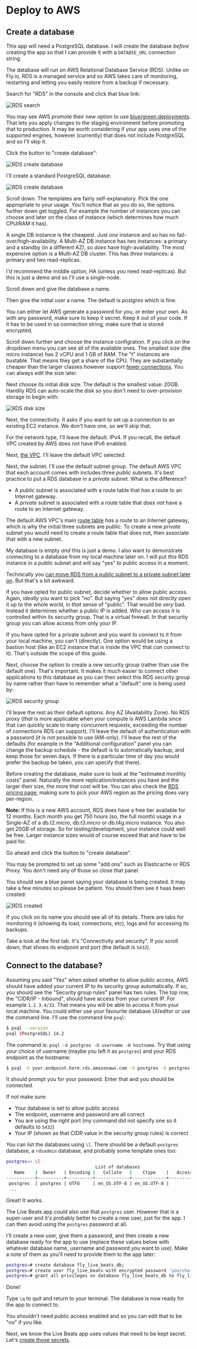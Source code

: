 # Deploy to AWS

## Create a database

This app will need a PostgreSQL database. I will create the database _before_ creating the app so that I can provide it with a `DATABSE_URL` connection string.

The database will run on AWS Relational Database Service (RDS). Unlike on Fly.io, RDS is a managed service and so AWS takes care of monitoring, restarting and letting you easily restore from a backup if necessary.

Search for "RDS" in the console and click that blue link:

![RDS search](img/aws_rds_search.jpeg)

You may see AWS promote their new option to use [blue/green deployments](https://docs.aws.amazon.com/AmazonRDS/latest/UserGuide/blue-green-deployments.html). That lets you apply changes to the staging environment before promoting that to production. It may be worth considering if your app uses one of the supported engines, however (currently) that does not include PostgreSQL and so I'll skip it.

Click the button to "create database":

![RDS create database](img/aws_rds_create_database.jpeg)

I'll create a standard PostgreSQL database:

![RDS create database](img/aws_rds_choose_postgresql.jpeg)

Scroll down. The templates are fairly self-explanatory. Pick the one appropriate to your usage. You'll notice that as you do so, the options further down get toggled. For example the number of instances you can choose and later on the class of instance (which determines how much CPU/RAM it has).

A single DB instance is the cheapest. Just _one_ instance and so has no fail-over/high-availability. A Multi-AZ DB instance has _two_ instances: a primary and a standby (in a different AZ), so _does_ have high-availability. The most expensive option is a Multi-AZ DB cluster. This has _three_ instances: a primary and two read-replicas.

I'd recommend the middle option, HA (unless you need read-replicas). But this is just a demo and so I'll use a single-node.

Scroll down and give the database a name.

Then give the initial user a name. The default is _postgres_ which is fine.

You can either let AWS generate a password for you, or enter your own. As with any password, make sure to keep it secret. Keep it out of your code. If it has to be used in sa connection string, make sure that is stored encrypted.

Scroll down further and choose the instance configration. If you click on the dropdown menu you can see all of the available ones. The smallest size (the micro instance) has 2 vCPU and 1 GB of RAM. The "t" instances are bustable. That means they get a share of the CPU. They are substantially cheaper than the larger classes however support [fewer connections](https://docs.aws.amazon.com/AmazonRDS/latest/UserGuide/CHAP_Limits.html). You can always edit the size later.

Next choose its initial disk size. The default is the smallest value: 20GB. Handily RDS can auto-scale the disk so you don't need to over-provision storage to begin with:

![RDS disk size](img/aws_rds_disk_size.jpeg)

Next, the connectivity. It asks if you want to set up a connection to an existing EC2 instance. We don't have one, so we'll skip that.

For the network type, I'll leave the default. IPv4. If you recall, the default VPC created by AWS does not have IPv6 enabled.

Next, [the VPC](https://docs.aws.amazon.com/AmazonRDS/latest/UserGuide/USER_VPC.Scenarios.html). I'll leave the default VPC selected.

Next, the subnet. I'll use the default subnet group. The default AWS VPC that each account comes with includes three _public_ subnets. It's best practice to put a RDS database in a _private_ subnet. What is the difference?

- A _public_ subnet is associated with a route table that _has_ a route to an Internet gateway.
- A _private_ subnet is associated with a route table that _does not_ have a route to an Internet gateway.

The default AWS VPC's main [route table](https://docs.aws.amazon.com/vpc/latest/userguide/VPC_Route_Tables.html) _has_ a route to an Internet gateway, which is why the initial three subnets are _public_. To create a new _private_ subnet you would need to create a route table that does not, then associate that with a new subnet.

My database is empty _and_ this is just a demo. I also want to demonstrate connecting to a database from my local machine later on. I will put _this_ RDS instance in a public subnet and will say "yes" to public access in a moment.

Technically you [can move RDS from a public subnet to a private subnet later on](https://repost.aws/knowledge-center/rds-move-to-private-subnet). But that's a bit awkward.

If you have opted for public subnet, decide whether to allow public access. Again, _ideally_ you want to pick "no". But saying "yes" does not directly open it up to the whole world, in _that_ sense of "public". That would be _very_ bad. Instead it determines whether a public IP is added. _Who_ can access it is controlled within its security group. That is a virtual firewall. In that security group you can allow access from only your IP.

If you have opted for a private subnet and you want to connect to it from your local machine, you can't (directly). One option would be using a bastion host (like an EC2 instance that _is_ inside the VPC that _can_ connect to it). That's outside the scope of this guide.

Next, choose the option to create a _new_ security group (rather than use the default one). That's important. It makes it _much_ easier to connect other applications to this database as you can then select this RDS security group by name rather than have to remember what a "default" one is being used by:

![RDS security group](img/aws_rds_security_group.jpeg)

I'll leave the rest as their default options. Any AZ (Availability Zone). No RDS proxy (_that_ is more applicable when your compute is AWS Lambda since that can quickly scale to many concurrent requests, exceeding the number of connections RDS can support). I'll leave the default of authentication with a password (it is not possible to use IAM-only). I'll leave the rest of the defaults (for example in the "Additional configuration" panel you can change the backup schedule - the default is to automatically backup, and keep those for seven days. If there is a particular time of day you would prefer the backup be taken, you can specify that there).

Before creating the database, make sure to look at the "estimated monthly costs" panel. Naturally the more replication/instances you have and the larger their size, the more that cost will be. You can also check the [RDS pricing page](https://aws.amazon.com/rds/postgresql/pricing/?pg=pr&loc=3), making sure to pick _your_ AWS region as the pricing does vary per-region.

**Note:** If this is a new AWS account, RDS does have a free tier available for 12 months. Each month you get 750 hours (so, the full month) usage in a Single-AZ of a db.t2.micro, db.t3.micro or db.t4g.micro instance. You also get 20GB of storage. So for testing/development, your instance could well be free. Larger instance sizes would of course exceed that and have to be paid for.

Go ahead and click the button to "create database".

You may be prompted to set up some "add ons" such as Elasticache or RDS Proxy. You don't need any of those so close that panel.

You should see a blue panel saying your database is being created. It may take a few minutes so please be patient. You should then see it haas been created:

![RDS created](img/aws_rds_created.jpeg)

If you click on its name you should see all of its details. There are tabs for monitoring it (showing its load, connections, etc), logs and for accessing its backups.

Take a look at the first tab. It's "Connectivity and security". If you scroll down, that shows its endpoint and port (the default is `5432`).

## Connect to the database?

Assuming you said "Yes" when asked whether to allow public access, AWS should have added your current IP to its security group automatically. If so, you should see the "Security group rules" panel has two rules. The top row, the "CIDR/IP - Inbound", should have access from your current IP. For example `1.2.3.4/32`. That means you will be able to access it from your local machine. You could either use your favourite database UI/editor or use the command line. I'll use the command line `psql`:

```sh
$ psql --version
psql (PostgreSQL) 14.2
```

The command is: `psql -d postgres -U username -H hostname`. Try that using _your_ choice of username (maybe you left it as `postgres`) and your RDS endpoint as the hostname:

```sh
$ psql -h your.endpoint.here.rds.amazonaws.com -U postgres -d postgres
```

It should prompt you for your password. Enter that and you should be connected.

If _not_ make sure:

- Your database is set to allow public access
- The endpoint, username and password are all correct
- You are using the right port (my command did not specify one so it defaults to `5432`)
- Your IP (shown as that CIDR value in the security group rules) is correct

You can list the databases using `\l`. There should be a default `postgres` database, a `rdsadmin` database, and probably some template ones too:

```sh
postgres=> \l
                                  List of databases
   Name    |  Owner   | Encoding |   Collate   |    Ctype    |   Access privileges
-----------+----------+----------+-------------+-------------+-----------------------
 postgres  | postgres | UTF8     | en_US.UTF-8 | en_US.UTF-8 |
 ...
```

Great! It works.

The Live Beats app _could_ also use that `postgres` user. However that is a super-user and it's probably better to create a new user, just for the app. I can then avoid using the `postgres` password at all.

I'll create a new user, give them a password, and then create a new database ready for the app to use (replace these values below with whatever database name, username and password _you_ want to use). Make a note of them as you'll need to provide them to the app later:

```sh
postgres=# create database fly_live_beats_db;
postgres=# create user fly_live_beats with encrypted password 'yourchoiceofpassword';
postgres=# grant all privileges on database fly_live_beats_db to fly_live_beats;
```

Done!

Type `\q` to quit and return to your terminal. The database is now ready for the app to connect to.

You shouldn't need public access enabled and so you can edit that to be "no" if you like.

Next, we know the Live Beats app uses values that need to be kept secret. Let's [create those secrets](/docs/6-aws-create-secrets.md).
